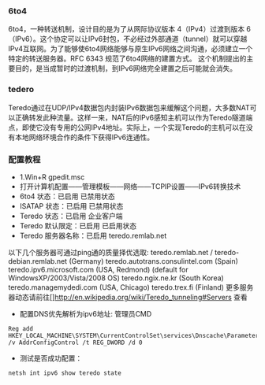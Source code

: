 ### 6to4
6to4，一种转送机制，设计目的是为了从网际协议版本 4（IPv4）过渡到版本 6（IPv6）。这个协定可以让IPv6封包，不必经过外部通道（tunnel）就可以穿越IPv4互联网。为了能够使6to4网络能够与原生IPv6网络之间沟通，必须建立一个特定的转送服务器。RFC 6343 规范了6to4网络的建置方式。
这个机制提出的主要目的，是当成暂时的过渡机制，到IPv6网络完全建置之后可能就会消失。

### tedero
Teredo通过在UDP/IPv4数据包内封装IPv6数据包来缓解这个问题，大多数NAT可以正确转发此种流量。这样一来，NAT后的IPv6感知主机可以作为Teredo隧道端点，即使它没有专用的公网IPv4地址。实际上，一个实现Teredo的主机可以在没有本地网络环境合作的条件下获得IPv6连通性。

### 配置教程
- 1.Win+R gpedit.msc
- 打开计算机配置——管理模板——网络——TCPIP设置——IPv6转换技术
- 6to4 状态：已启用   已禁用状态
- ISATAP 状态：已启用   已禁用状态
- Teredo 状态：已启用   企业客户端
- Teredo 默认限定：已启用   已启用状态
- Teredo 服务器名称：已启用    teredo.remlab.net

以下几个服务器可通过ping通的质量择优选取:
      teredo.remlab.net / teredo-debian.remlab.net (Germany)
      teredo.autotrans.consulintel.com (Spain)
      teredo.ipv6.microsoft.com (USA, Redmond) (default for WindowsXP/2003/Vista/2008 OS)
      teredo.ngix.ne.kr (South Korea)
      teredo.managemydedi.com (USA, Chicago)
      teredo.trex.fi (Finland)
更多服务器动态请前往[]http://en.wikipedia.org/wiki/Teredo_tunneling#Servers 查看

- 配置DNS优先解析为ipv6地址:
管理员CMD
```
Reg add HKEY_LOCAL_MACHINE\SYSTEM\CurrentControlSet\services\Dnscache\Parameters /v AddrConfigControl /t REG_DWORD /d 0
```

- 测试是否成功配置：
```
netsh int ipv6 show teredo state
```
